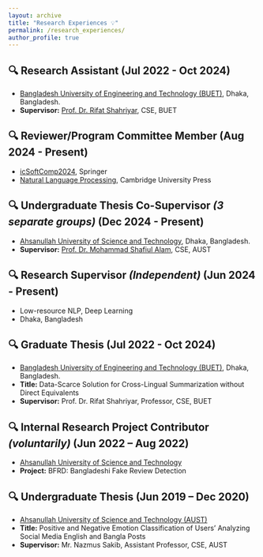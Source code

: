 ```yaml
---
layout: archive
title: "Research Experiences 💡"
permalink: /research_experiences/
author_profile: true
---
```


## 🔍 Research Assistant (Jul 2022 - Oct 2024)
- [Bangladesh University of Engineering and Technology (BUET)](https://cse.buet.ac.bd/), Dhaka, Bangladesh.
- **Supervisor:** [Prof. Dr. Rifat Shahriyar](https://scholar.google.com.au/citations?user=p-w4hOUAAAAJ&hl=en), CSE, BUET

## 🔍 Reviewer/Program Committee Member (Aug 2024 - Present)
- [icSoftComp2024](https://www.charusat.ac.in/icSoftComp2024/index.php), Springer
- [Natural Language Processing](https://www.cambridge.org/core/journals/natural-language-processing), Cambridge University Press

## 🔍 Undergraduate Thesis Co-Supervisor *(3 separate groups)* (Dec 2024 - Present)
- [Ahsanullah University of Science and Technology](www.aust.edu), Dhaka, Bangladesh.
- **Supervisor:** [Prof. Dr. Mohammad Shafiul Alam](https://scholar.google.com/citations?user=5ZXfn_cAAAAJ&hl=en), CSE, AUST
  
 ## 🔍 Research Supervisor *(Independent)* (Jun 2024 - Present)
- Low-resource NLP, Deep Learning
- Dhaka, Bangladesh

## 🔍 Graduate Thesis (Jul 2022 - Oct 2024)
- [Bangladesh University of Engineering and Technology (BUET)](https://cse.buet.ac.bd/), Dhaka, Bangladesh.
- **Title:** Data-Scarce Solution for Cross-Lingual Summarization without Direct Equivalents
- **Supervisor:** Prof. Dr. Rifat Shahriyar, Professor, CSE, BUET

## 🔍 Internal Research Project Contributor *(voluntarily)* (Jun 2022 – Aug 2022)
- [Ahsanullah University of Science and Technology](www.aust.edu)
- **Project:** BFRD: Bangladeshi Fake Review Detection

## 🔍 Undergraduate Thesis (Jun 2019 – Dec 2020)
- [Ahsanullah University of Science and Technology (AUST)](www.aust.edu)
- **Title:** Positive and Negative Emotion Classification of Users’ Analyzing Social Media English and Bangla Posts
- **Supervisor:** Mr. Nazmus Sakib, Assistant Professor, CSE, AUST
